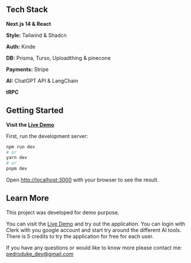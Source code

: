 ## Tech Stack

<strong>Next.js 14 & React</strong>

<strong>Style:</strong> Tailwind & Shadcn

<strong>Auth:</strong> Kinde

<strong>DB:</strong> Prisma, Turso, Uploadthing & pinecone

<strong>Payments:</strong> Stripe

<strong>AI:</strong> ChatGPT API & LangChain

<strong>tRPC</strong>

## Getting Started

<strong>Visit the [Live Demo](https://ai-pdf-saas.vercel.app)</strong>

First, run the development server:

```bash
npm run dev
# or
yarn dev
# or
pnpm dev
```

Open [http://localhost:3000](http://localhost:3000) with your browser to see the result.

## Learn More

This project was developed for demo purpose.

You can visit the [Live Demo](https://ai-pdf-saas.vercel.app) and try out the application. You can login with Clerk with you google account and start try around the different AI tools. There is 5 credits to try the application for free for each user.

If you have any questions or would like to know more please contact me: pedroduke_dev@gmail.com
